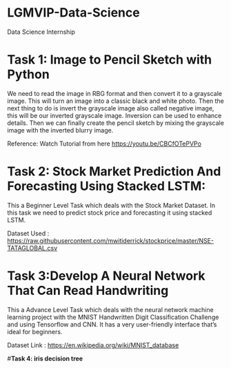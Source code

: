 # LGMVIP-Data-Science

Data Science Internship

# **Task 1: Image to Pencil Sketch with Python**
We need to read the image in RBG format and then convert it to a grayscale image. This will turn an image into a classic black and white photo. Then the next thing to do is invert the grayscale image also called negative image, this will be our inverted grayscale image. Inversion can be used to enhance details. Then we can finally create the pencil sketch by mixing the grayscale image with the inverted blurry image. 

Reference: Watch Tutorial from here https://youtu.be/CBCfOTePVPo

# **Task 2: Stock Market Prediction And Forecasting Using Stacked LSTM:**
This a Beginner Level Task which deals with the Stock Market Dataset.
In this task we need to predict stock price and forecasting it using stacked LSTM.

Dataset Used : https://raw.githubusercontent.com/mwitiderrick/stockprice/master/NSE-TATAGLOBAL.csv

# **Task 3:Develop A Neural Network That Can Read Handwriting**
This a Advance Level Task which deals with the neural network machine learning project with the MNIST Handwritten Digit Classification Challenge and using Tensorflow and CNN.
It has a very user-friendly interface that’s ideal for beginners.

Dataset Link : https://en.wikipedia.org/wiki/MNIST_database


#**Task 4: iris decision tree**
